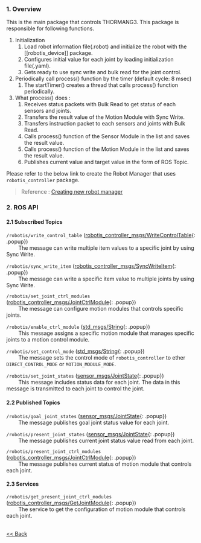 ### 1. Overview

This is the main package that controls THORMANG3. This package is responsible for following functions.

1. Initialization  
    1. Load robot information file(.robot) and initialize the robot with the [[robotis_device]] package.  
    2. Configures initial value for each joint by loading initialization file(.yaml).  
    3. Gets ready to use sync write and bulk read for the joint control.
2. Periodically call process() function by the timer (default cycle: 8 msec)  
    1. The startTimer() creates a thread that calls process() function periodically.  
3. What process() does :  
    1. Receives status packets with Bulk Read to get status of each sensors and joints.  
    2. Transfers the result value of the Motion Module with Sync Write.  
    3. Transfers instruction packet to each sensors and joints with Bulk Read.    
    4. Calls process() function of the Sensor Module in the list and saves the result value.  
    5. Calls process() function of the Motion Module in the list and saves the result value.  
    6. Publishes current value and target value in the form of ROS Topic.  

Please refer to the below link to create the Robot Manager that uses `robotis_controller` package.  
> Reference : [Creating new robot manager]

### 2. ROS API
#### 2.1 Subscribed Topics
`/robotis/write_control_table` ([robotis_controller_msgs/WriteControlTable]{: .popup})  
&emsp;&emsp; The message can write multiple item values to a specific joint by using Sync Write.  

`/robotis/sync_write_item` ([robotis_controller_msgs/SyncWriteItem]{: .popup})  
&emsp;&emsp; The message can write a specific item value to multiple joints by using Sync Write.  

`/robotis/set_joint_ctrl_modules` ([robotis_controller_msgs/JointCtrlModule]{: .popup})  
&emsp;&emsp; The message can configure motion modules that controls specific joints.  

`/robotis/enable_ctrl_module` ([std_msgs/String]{: .popup})  
&emsp;&emsp; This message assigns a specific motion module that manages specific joints to a motion control module.

`/robotis/set_control_mode` ([std_msgs/String]{: .popup})  
&emsp;&emsp; The message sets the control mode of `robotis_controller` to ether `DIRECT_CONTROL_MODE` or `MOTION_MODULE_MODE`.

`/robotis/set_joint_states` ([sensor_msgs/JointState]{: .popup})  
&emsp;&emsp; This message includes status data for each joint. The data in this message is transmitted to each joint to control the joint.  

#### 2.2 Published Topics
`/robotis/goal_joint_states` ([sensor_msgs/JointState]{: .popup})  
&emsp;&emsp; The message publishes goal joint status value for each joint.  

`/robotis/present_joint_states` ([sensor_msgs/JointState]{: .popup})  
&emsp;&emsp; The message publishes current joint status value read from each joint.  

`/robotis/present_joint_ctrl_modules` ([robotis_controller_msgs/JointCtrlModule]{: .popup})  
&emsp;&emsp; The message publishes current status of motion module that controls each joint.   

#### 2.3 Services
`/robotis/get_present_joint_ctrl_modules` ([robotis_controller_msgs/GetJointModule]{: .popup})  
&emsp;&emsp; The service to get the configuration of motion module that controls each joint.  

<br>[&lt;&lt; Back](ROBOTIS_Framework.md)


[Creating new robot manager]:Creating_new_robot_manager.md

[std_msgs/String]: /docs/en/popup/std_msgs_string/
[sensor_msgs/JointState]: /docs/en/popup/sensor_msgs_JointState_msg/
[robotis_controller_msgs/WriteControlTable]: /docs/en/popup/WriteControlTable.msg/
[robotis_controller_msgs/SyncWriteItem]: /docs/en/popup/SyncWriteItem.msg/
[robotis_controller_msgs/JointCtrlModule]: /docs/en/popup/JointCtrlModule.msg/
[robotis_controller_msgs/GetJointModule]: /docs/en/popup/GetJointModule.srv/
